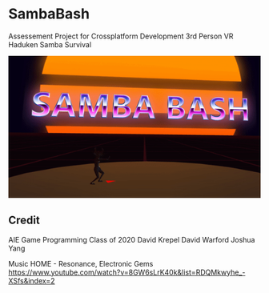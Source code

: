# SambaBash
Assessement Project for Crossplatform Development
3rd Person VR Haduken Samba Survival

![](Assets/Resources/Haduken.gif)

## Credit
AIE Game Programming Class of 2020
David Krepel
David Warford
Joshua Yang

Music HOME - Resonance, Electronic Gems
https://www.youtube.com/watch?v=8GW6sLrK40k&list=RDQMkwyhe_-XSfs&index=2
